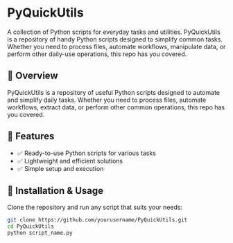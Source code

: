 # PyQuickUtils
A collection of Python scripts for everyday tasks and utilities.  PyQuickUtils is a repository of handy Python scripts designed to simplify common tasks. Whether you need to process files, automate workflows, manipulate data, or perform other daily-use operations, this repo has you covered.

## 📌 Overview  
PyQuickUtils is a repository of useful Python scripts designed to automate and simplify daily tasks. Whether you need to process files, automate workflows, extract data, or perform other common operations, this repo has you covered.  

## 🚀 Features  
- ✅ Ready-to-use Python scripts for various tasks  
- ✅ Lightweight and efficient solutions  
- ✅ Simple setup and execution  

## 📂 Installation & Usage  
Clone the repository and run any script that suits your needs:  

```bash
git clone https://github.com/yourusername/PyQuickUtils.git
cd PyQuickUtils
python script_name.py

